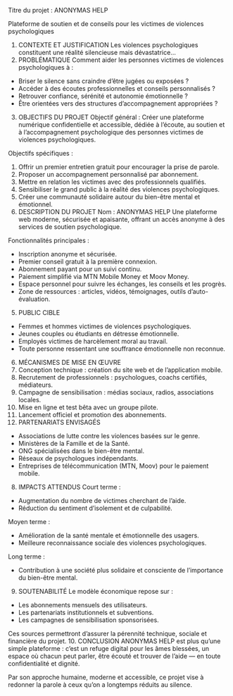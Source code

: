 Titre du projet :      ANONYMAS HELP

Plateforme de soutien et de conseils pour les victimes de violences psychologiques


1. CONTEXTE ET JUSTIFICATION
Les violences psychologiques constituent une réalité silencieuse mais dévastatrice...
2. PROBLÉMATIQUE
Comment aider les personnes victimes de violences psychologiques à :
- Briser le silence sans craindre d’être jugées ou exposées ?
- Accéder à des écoutes professionnelles et conseils personnalisés ?
- Retrouver confiance, sérénité et autonomie émotionnelle ?
- Être orientées vers des structures d’accompagnement appropriées ?
3. OBJECTIFS DU PROJET
Objectif général :
Créer une plateforme numérique confidentielle et accessible, dédiée à l’écoute, au soutien et à l’accompagnement psychologique des personnes victimes de violences psychologiques.

Objectifs spécifiques :
1. Offrir un premier entretien gratuit pour encourager la prise de parole.
2. Proposer un accompagnement personnalisé par abonnement.
3. Mettre en relation les victimes avec des professionnels qualifiés.
4. Sensibiliser le grand public à la réalité des violences psychologiques.
5. Créer une communauté solidaire autour du bien-être mental et émotionnel.
4. DESCRIPTION DU PROJET
Nom : ANONYMAS HELP
Une plateforme web moderne, sécurisée et apaisante, offrant un accès anonyme à des services de soutien psychologique.

Fonctionnalités principales :
- Inscription anonyme et sécurisée.
- Premier conseil gratuit à la première connexion.
- Abonnement payant pour un suivi continu.
- Paiement simplifié via MTN Mobile Money et Moov Money.
- Espace personnel pour suivre les échanges, les conseils et les progrès.
- Zone de ressources : articles, vidéos, témoignages, outils d’auto-évaluation.
5. PUBLIC CIBLE
- Femmes et hommes victimes de violences psychologiques.
- Jeunes couples ou étudiants en détresse émotionnelle.
- Employés victimes de harcèlement moral au travail.
- Toute personne ressentant une souffrance émotionnelle non reconnue.
6. MÉCANISMES DE MISE EN ŒUVRE
1. Conception technique : création du site web et de l’application mobile.
2. Recrutement de professionnels : psychologues, coachs certifiés, médiateurs.
3. Campagne de sensibilisation : médias sociaux, radios, associations locales.
4. Mise en ligne et test bêta avec un groupe pilote.
5. Lancement officiel et promotion des abonnements.
7. PARTENARIATS ENVISAGÉS
- Associations de lutte contre les violences basées sur le genre.
- Ministères de la Famille et de la Santé.
- ONG spécialisées dans le bien-être mental.
- Réseaux de psychologues indépendants.
- Entreprises de télécommunication (MTN, Moov) pour le paiement mobile.
8. IMPACTS ATTENDUS
Court terme :
- Augmentation du nombre de victimes cherchant de l’aide.
- Réduction du sentiment d’isolement et de culpabilité.

Moyen terme :
- Amélioration de la santé mentale et émotionnelle des usagers.
- Meilleure reconnaissance sociale des violences psychologiques.

Long terme :
- Contribution à une société plus solidaire et consciente de l’importance du bien-être mental.
9. SOUTENABILITÉ
Le modèle économique repose sur :
- Les abonnements mensuels des utilisateurs.
- Les partenariats institutionnels et subventions.
- Les campagnes de sensibilisation sponsorisées.

Ces sources permettront d’assurer la pérennité technique, sociale et financière du projet.
10. CONCLUSION
ANONYMAS HELP est plus qu’une simple plateforme : c’est un refuge digital pour les âmes blessées, un espace où chacun peut parler, être écouté et trouver de l’aide — en toute confidentialité et dignité.

Par son approche humaine, moderne et accessible, ce projet vise à redonner la parole à ceux qu’on a longtemps réduits au silence.
